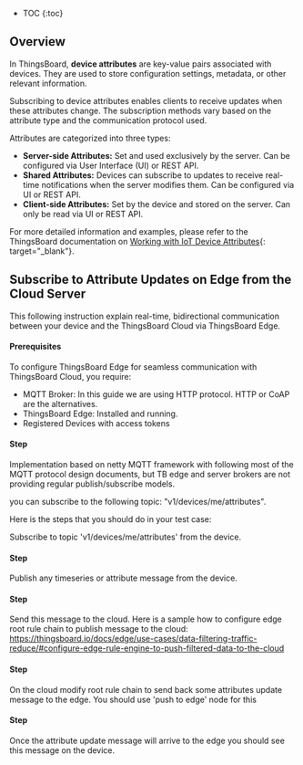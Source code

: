 * TOC
{:toc}

## Overview

In ThingsBoard, **device attributes** are key-value pairs associated with devices. They are used to store configuration settings, metadata, or other relevant information. 

Subscribing to device attributes enables clients to receive updates when these attributes change. The subscription methods vary based on the attribute type and the communication protocol used.

Attributes are categorized into three types:
* **Server-side Attributes:** Set and used exclusively by the server. Can be configured via User Interface (UI) or REST API.
* **Shared Attributes:** Devices can subscribe to updates to receive real-time notifications when the server modifies them. Can be configured via UI or REST API.
* **Client-side Attributes:** Set by the device and stored on the server. Can only be read via UI or REST API.

For more detailed information and examples, please refer to the ThingsBoard documentation on [Working with IoT Device Attributes](/docs/{{peDocsPrefix}}user-guide/attributes/){: target="_blank"}.

## Subscribe to Attribute Updates on Edge from the Cloud Server

This following instruction explain real-time, bidirectional communication between your device and the ThingsBoard Cloud via ThingsBoard Edge. 

#### Prerequisites 

To configure ThingsBoard Edge for seamless communication with ThingsBoard Cloud, you require:
* MQTT Broker: In this guide we are using HTTP protocol. HTTP or CoAP are the alternatives.
* ThingsBoard Edge: Installed and running.
* Registered Devices with access tokens

#### Step 
Implementation based on netty MQTT framework with following most of the MQTT protocol design documents, but TB edge and server brokers are not providing regular publish/subscribe models.

you can subscribe to the following topic: "v1/devices/me/attributes".

Here is the steps that you should do in your test case:

Subscribe to topic 'v1/devices/me/attributes' from the device.

#### Step

Publish any timeseries or attribute message from the device.

#### Step
Send this message to the cloud. Here is a sample how to configure edge root rule chain to publish message to the cloud: https://thingsboard.io/docs/edge/use-cases/data-filtering-traffic-reduce/#configure-edge-rule-engine-to-push-filtered-data-to-the-cloud

#### Step
On the cloud modify root rule chain to send back some attributes update message to the edge. You should use 'push to edge' node for this

#### Step 
Once the attribute update message will arrive to the edge you should see this message on the device.
